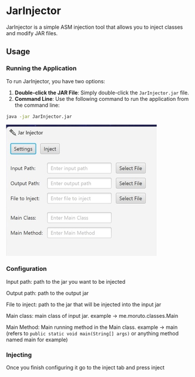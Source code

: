 # JarInjector

JarInjector is a simple ASM injection tool that allows you to inject classes and modify JAR files.

## Usage

### Running the Application

To run JarInjector, you have two options:
1. **Double-click the JAR File**: Simply double-click the `JarInjector.jar` file.
2. **Command Line**: Use the following command to run the application from the command line:
```bash
java -jar JarInjector.jar
```
![Preview](https://github.com/Mor-uto/JarInjector/raw/main/github/image1.jpg)

### Configuration
Input path: path to the jar you want to be injected

Output path: path to the output jar

File to inject: path to the jar that will be injected into the input jar

Main class: main class of input jar. example -> me.moruto.classes.Main

Main Method: Main running method in the Main class. example -> main (refers to `public static void main(String[] args)` or anything method named main for example)
### Injecting
Once you finish configuring it go to the inject tab and press inject
